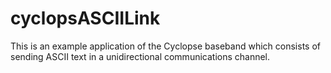 # cyclopsASCIILink

This is an example application of the Cyclopse baseband which consists of sending ASCII text in a unidirectional communications channel.
